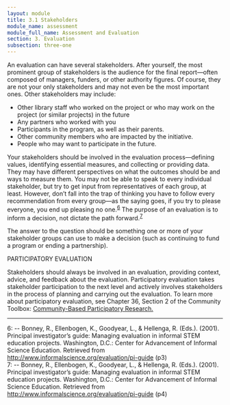 ```yaml
---
layout: module
title: 3.1 Stakeholders
module_name: assessment
module_full_name: Assessment and Evaluation
section: 3. Evaluation
subsection: three-one
---
```



An evaluation can have several stakeholders. After yourself, the most prominent group of stakeholders is the audience for the final report—often composed of managers, funders, or other authority figures. Of course, they are not your only stakeholders and may not even be the most important ones. Other stakeholders may include:  

- Other library staff who worked on the project or who may work on the project (or similar projects) in the future  
- Any partners who worked with you  
- Participants in the program, as well as their parents. 
- Other community members who are impacted by the initiative.  
- People who may want to participate in the future.  

Your stakeholders should be involved in the evaluation process—defining values, identifying essential measures, and collecting or providing data. They may have different perspectives on what the outcomes should be and ways to measure them. You may not be able to speak to every individual stakeholder, but try to get input from representatives of each group, at least. However, don’t fall into the trap of thinking you have to follow every recommendation from every group—as the saying goes, if you try to please everyone, you end up pleasing no one.<sup>[6](#fn6)</sup> The purpose of an evaluation is to inform a decision, not dictate the path forward.<sup>[7](#fn7)</sup> 

The answer to the question should be something one or more of your stakeholder groups can use to make a decision (such as continuing to fund a program or ending a partnership). 

<div class="explanatory">  

<p><span class="box-title">PARTICIPATORY EVALUATION</span></p> 

<p>
  Stakeholders should always be involved in an evaluation, providing context, advice, and feedback about the evaluation. Participatory evaluation takes stakeholder participation to the next level and actively involves stakeholders in the process of planning and carrying out the evaluation. To learn more about participatory evaluation, see Chapter 36, Section 2 of the Community Toolbox: <a href="http://ctb.ku.edu/en/table-of-contents/evaluate/evaluation/intervention-research/main" target="_blank">Community-Based Participatory Research.</a></p>  

</div> 

<hr/>

<a name="fn6">6</a>:  -- Bonney, R., Ellenbogen, K., Goodyear, L., & Hellenga, R. (Eds.). (2001). Principal investigator’s guide: Managing evaluation in informal STEM education projects. Washington, D.C.: Center for Advancement of Informal Science Education. Retrieved from http://www.informalscience.org/evaluation/pi-guide (p3)
<br> 
<a name="fn7">7</a>:  -- Bonney, R., Ellenbogen, K., Goodyear, L., & Hellenga, R. (Eds.). (2001). Principal investigator’s guide: Managing evaluation in informal STEM education projects. Washington, D.C.: Center for Advancement of Informal Science Education. Retrieved from http://www.informalscience.org/evaluation/pi-guide (p4)
